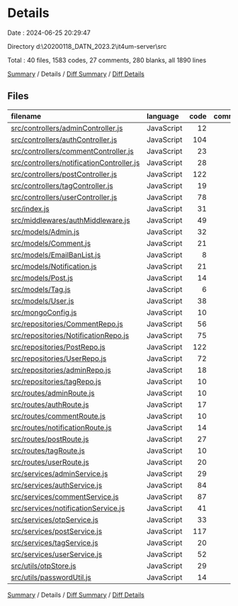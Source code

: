 # Details

Date : 2024-06-25 20:29:47

Directory d:\\20200118_DATN_2023.2\\it4um-server\\src

Total : 40 files,  1583 codes, 27 comments, 280 blanks, all 1890 lines

[Summary](results.md) / Details / [Diff Summary](diff.md) / [Diff Details](diff-details.md)

## Files
| filename | language | code | comment | blank | total |
| :--- | :--- | ---: | ---: | ---: | ---: |
| [src/controllers/adminController.js](/src/controllers/adminController.js) | JavaScript | 12 | 3 | 4 | 19 |
| [src/controllers/authController.js](/src/controllers/authController.js) | JavaScript | 104 | 0 | 12 | 116 |
| [src/controllers/commentController.js](/src/controllers/commentController.js) | JavaScript | 23 | 0 | 4 | 27 |
| [src/controllers/notificationController.js](/src/controllers/notificationController.js) | JavaScript | 28 | 0 | 6 | 34 |
| [src/controllers/postController.js](/src/controllers/postController.js) | JavaScript | 122 | 0 | 14 | 136 |
| [src/controllers/tagController.js](/src/controllers/tagController.js) | JavaScript | 19 | 0 | 5 | 24 |
| [src/controllers/userController.js](/src/controllers/userController.js) | JavaScript | 78 | 0 | 10 | 88 |
| [src/index.js](/src/index.js) | JavaScript | 31 | 0 | 7 | 38 |
| [src/middlewares/authMiddleware.js](/src/middlewares/authMiddleware.js) | JavaScript | 49 | 0 | 4 | 53 |
| [src/models/Admin.js](/src/models/Admin.js) | JavaScript | 32 | 0 | 5 | 37 |
| [src/models/Comment.js](/src/models/Comment.js) | JavaScript | 21 | 0 | 3 | 24 |
| [src/models/EmailBanList.js](/src/models/EmailBanList.js) | JavaScript | 8 | 0 | 3 | 11 |
| [src/models/Notification.js](/src/models/Notification.js) | JavaScript | 21 | 0 | 3 | 24 |
| [src/models/Post.js](/src/models/Post.js) | JavaScript | 14 | 0 | 3 | 17 |
| [src/models/Tag.js](/src/models/Tag.js) | JavaScript | 6 | 0 | 3 | 9 |
| [src/models/User.js](/src/models/User.js) | JavaScript | 38 | 0 | 5 | 43 |
| [src/mongoConfig.js](/src/mongoConfig.js) | JavaScript | 10 | 0 | 4 | 14 |
| [src/repositories/CommentRepo.js](/src/repositories/CommentRepo.js) | JavaScript | 56 | 2 | 13 | 71 |
| [src/repositories/NotificationRepo.js](/src/repositories/NotificationRepo.js) | JavaScript | 75 | 0 | 12 | 87 |
| [src/repositories/PostRepo.js](/src/repositories/PostRepo.js) | JavaScript | 122 | 4 | 26 | 152 |
| [src/repositories/UserRepo.js](/src/repositories/UserRepo.js) | JavaScript | 72 | 0 | 9 | 81 |
| [src/repositories/adminRepo.js](/src/repositories/adminRepo.js) | JavaScript | 18 | 0 | 4 | 22 |
| [src/repositories/tagRepo.js](/src/repositories/tagRepo.js) | JavaScript | 10 | 0 | 4 | 14 |
| [src/routes/adminRoute.js](/src/routes/adminRoute.js) | JavaScript | 10 | 0 | 4 | 14 |
| [src/routes/authRoute.js](/src/routes/authRoute.js) | JavaScript | 17 | 0 | 4 | 21 |
| [src/routes/commentRoute.js](/src/routes/commentRoute.js) | JavaScript | 10 | 0 | 4 | 14 |
| [src/routes/notificationRoute.js](/src/routes/notificationRoute.js) | JavaScript | 14 | 0 | 4 | 18 |
| [src/routes/postRoute.js](/src/routes/postRoute.js) | JavaScript | 27 | 0 | 12 | 39 |
| [src/routes/tagRoute.js](/src/routes/tagRoute.js) | JavaScript | 10 | 0 | 3 | 13 |
| [src/routes/userRoute.js](/src/routes/userRoute.js) | JavaScript | 20 | 0 | 5 | 25 |
| [src/services/adminService.js](/src/services/adminService.js) | JavaScript | 29 | 5 | 6 | 40 |
| [src/services/authService.js](/src/services/authService.js) | JavaScript | 84 | 3 | 13 | 100 |
| [src/services/commentService.js](/src/services/commentService.js) | JavaScript | 87 | 5 | 13 | 105 |
| [src/services/notificationService.js](/src/services/notificationService.js) | JavaScript | 41 | 0 | 5 | 46 |
| [src/services/otpService.js](/src/services/otpService.js) | JavaScript | 33 | 1 | 7 | 41 |
| [src/services/postService.js](/src/services/postService.js) | JavaScript | 117 | 1 | 16 | 134 |
| [src/services/tagService.js](/src/services/tagService.js) | JavaScript | 20 | 0 | 4 | 24 |
| [src/services/userService.js](/src/services/userService.js) | JavaScript | 52 | 3 | 6 | 61 |
| [src/utils/otpStore.js](/src/utils/otpStore.js) | JavaScript | 29 | 0 | 7 | 36 |
| [src/utils/passwordUtil.js](/src/utils/passwordUtil.js) | JavaScript | 14 | 0 | 4 | 18 |

[Summary](results.md) / Details / [Diff Summary](diff.md) / [Diff Details](diff-details.md)